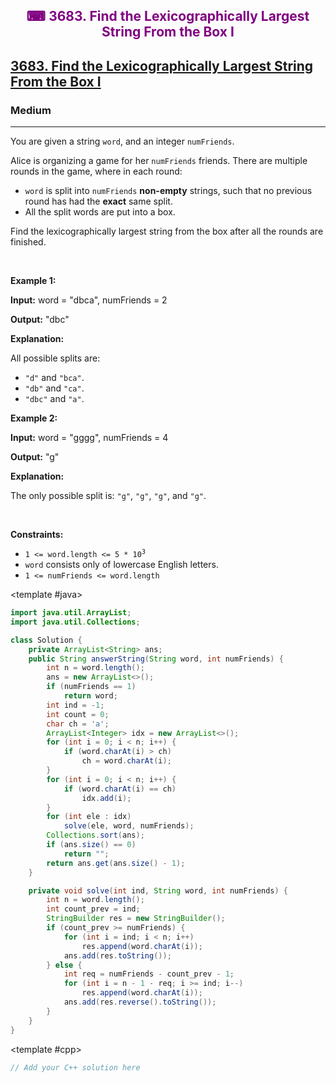 <div align = "center">
<h style = "margin-bottom: 0px; margin-top: 0px; color : purple;" align = "center" class = "header">

## ⌨ 3683. Find the Lexicographically Largest String From the Box I

</h>
</div>

<h2><a href="https://leetcode.com/problems/find-the-lexicographically-largest-string-from-the-box-i" target = "_blank">3683. Find the Lexicographically Largest String From the Box I</a></h2><h3>Medium</h3><hr><p>You are given a string <code>word</code>, and an integer <code>numFriends</code>.</p>

<p>Alice is organizing a game for her <code>numFriends</code> friends. There are multiple rounds in the game, where in each round:</p>

<ul>
	<li><code>word</code> is split into <code>numFriends</code> <strong>non-empty</strong> strings, such that no previous round has had the <strong>exact</strong> same split.</li>
	<li>All the split words are put into a box.</li>
</ul>

<p>Find the <span data-keyword="lexicographically-smaller-string">lexicographically largest</span> string from the box after all the rounds are finished.</p>

<p>&nbsp;</p>
<p><strong class="example">Example 1:</strong></p>

<div class="example-block">
<p><strong>Input:</strong> <span class="example-io">word = &quot;dbca&quot;, numFriends = 2</span></p>

<p><strong>Output:</strong> <span class="example-io">&quot;dbc&quot;</span></p>

<p><strong>Explanation:</strong>&nbsp;</p>

<p>All possible splits are:</p>

<ul>
	<li><code>&quot;d&quot;</code> and <code>&quot;bca&quot;</code>.</li>
	<li><code>&quot;db&quot;</code> and <code>&quot;ca&quot;</code>.</li>
	<li><code>&quot;dbc&quot;</code> and <code>&quot;a&quot;</code>.</li>
</ul>
</div>

<p><strong class="example">Example 2:</strong></p>

<div class="example-block">
<p><strong>Input:</strong> <span class="example-io">word = &quot;gggg&quot;, numFriends = 4</span></p>

<p><strong>Output:</strong> <span class="example-io">&quot;g&quot;</span></p>

<p><strong>Explanation:</strong>&nbsp;</p>

<p>The only possible split is: <code>&quot;g&quot;</code>, <code>&quot;g&quot;</code>, <code>&quot;g&quot;</code>, and <code>&quot;g&quot;</code>.</p>
</div>

<p>&nbsp;</p>
<p><strong>Constraints:</strong></p>

<ul>
	<li><code>1 &lt;= word.length &lt;= 5&nbsp;* 10<sup>3</sup></code></li>
	<li><code>word</code> consists only of lowercase English letters.</li>
	<li><code>1 &lt;= numFriends &lt;= word.length</code></li>
</ul>

<CodeTabs :languages="[ { name: 'C++', slot: 'cpp' }, { name: 'Java', slot: 'java' } ]">

<template #java>

```java
import java.util.ArrayList;
import java.util.Collections;

class Solution {
    private ArrayList<String> ans;
    public String answerString(String word, int numFriends) {
        int n = word.length();
        ans = new ArrayList<>();
        if (numFriends == 1)
            return word;
        int ind = -1;
        int count = 0;
        char ch = 'a';
        ArrayList<Integer> idx = new ArrayList<>();
        for (int i = 0; i < n; i++) {
            if (word.charAt(i) > ch)
                ch = word.charAt(i);
        }
        for (int i = 0; i < n; i++) {
            if (word.charAt(i) == ch)
                idx.add(i);
        }
        for (int ele : idx)
            solve(ele, word, numFriends);
        Collections.sort(ans);
        if (ans.size() == 0)
            return "";
        return ans.get(ans.size() - 1);
    }

    private void solve(int ind, String word, int numFriends) {
        int n = word.length();
        int count_prev = ind;
        StringBuilder res = new StringBuilder();
        if (count_prev >= numFriends) {
            for (int i = ind; i < n; i++)
                res.append(word.charAt(i));
            ans.add(res.toString());
        } else {
            int req = numFriends - count_prev - 1;
            for (int i = n - 1 - req; i >= ind; i--)
                res.append(word.charAt(i));
            ans.add(res.reverse().toString());
        }
    }
}
```

</template>

<template #cpp>

```cpp
// Add your C++ solution here
```

</template>

</CodeTabs>
